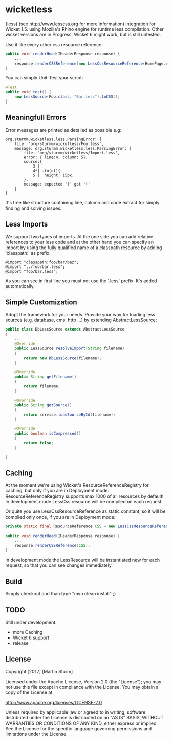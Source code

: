 wicketless
==========

{less} (see http://www.lesscss.org for more information) integration for Wicket 1.5. using Mozilla's Rhino engine for runtime less compilation. Other wicket versions are in Progress. Wicket 6 might work, but is still untested.

Use it like every other css resource reference:
```java
public void renderHead(IHeaderResponse response) {
	...
	response.renderCSSReference(new LessCssResourceReference(HomePage.class, "HomePage.less"));
}
```

You can simply Unit-Test your script:

```java
@Test
public void test() {
	new LessSource(Foo.class, "Bar.less").toCSS();
}
```    

Meaningfull Errors
----------
Error messages are printed as detailed as possible e.g:
```
org.sturmm.wicketless.less.ParsingError: { 
	file: 'org/sturmm/wicketless/Foo.less', 
	message: org.sturmm.wicketless.less.ParsingError: { 
		file: 'org/sturmm/wicketless/Import.less', 
		error: { line:4, column: 5}, 
		source:{ 
			3 | 
			4*| .fo(o(){
			5 |  height: 15px;
		},
		message: expected ')' got '('
	}
}
```
It's tree like structure containing line, column and code extract for simply finding and solving issues.

Less Imports
----------
We support two types of imports. At the one side you can add relative references to your less code and at the other hand you can specify an import by using the fully qualified name of a classpath resource by adding 'classpath:' as prefix:

```lesscss
@import "classpath:foo/bar/baz";
@import "../foo/bar.less";
@import "foo/bar.less";
```

As you can see in first line you must not use the '.less' prefix. It's added automatically.

Simple Customization
----------
Adopt the framework for your needs. Provide your way for loading less sources (e.g. database, cms, http ...) by extending AbstractLessSource:

```java
public class DbLessSource extends AbstractLessSource
{
	...
	@Override
	public LessSource resolveImport(String filename)
	{
		return new DbLessSource(filename);
	}

	@Override
	public String getFilename()
	{
		return filename;
	}

	@Override
	public String getSource()
	{
		return service.loadSourceById(filename);
	}

	@Override
	public boolean isCompressed()
	{
		return false;
	}

}
``` 

Caching
----------
At the moment we're using Wicket's ResourceReferenceRegistry for caching, but only if you are in Deployment mode. ResourceReferenceRegistry supports max 1000 of all resources by default! In development mode LessCss resource will be compiled on each request.

Or quite you use LessCssResourceReference as static constant, so it will be compiled only once, if you are in Deployment mode:
```java
private static final ResourceReference CSS = new LessCssResourceReference(HomePage.class, "HomePage.less");
    
public void renderHead(IHeaderResponse response) {
	...
	response.renderCSSReference(CSS);
}
```
In development mode the LessResource will be instantiated new for each request, so that you can see changes immediately.


Build
----------
Simply checkout and than type "mvn clean install" ;)

TODO
----------

Still under development. 
- more Caching
- Wicket 6 support
- release

License
----------

Copyright [2012] [Martin Sturm]

Licensed under the Apache License, Version 2.0 (the "License");
you may not use this file except in compliance with the License.
You may obtain a copy of the License at

   http://www.apache.org/licenses/LICENSE-2.0

Unless required by applicable law or agreed to in writing, software
distributed under the License is distributed on an "AS IS" BASIS,
WITHOUT WARRANTIES OR CONDITIONS OF ANY KIND, either express or implied.
See the License for the specific language governing permissions and
limitations under the License.

